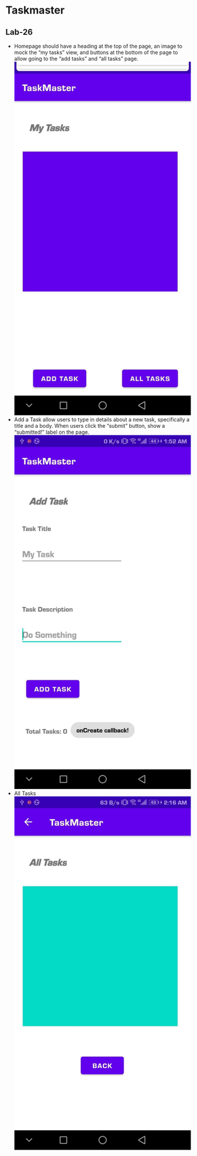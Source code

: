 # Taskmaster

## Lab-26

- Homepage should have a heading at the top of the page, an image to mock the “my tasks” view, and buttons at the bottom of the page to allow going to the “add tasks” and “all tasks” page.
![Homepage](/screenshots/home.jpg)
- Add a Task allow users to type in details about a new task, specifically a title and a body. When users click the “submit” button, show a “submitted!” label on the page.
  ![addTaskFeature](/screenshots/addTask.jpg)
- All Tasks
![allTasksFeature](/screenshots/allTask.jpg)